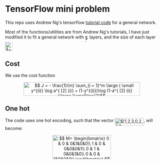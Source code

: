 # TensorFlow mini problem
This repo uses Andrew Ng's tensorflow [tutorial code](deeplearning.ai) for a general network.

Most of the functions/utilities are from Andrew Ng's tutorials, I have just modified it to fit a general network with <img alt="$L$" src="svgs/ddcb483302ed36a59286424aa5e0be17.svg" align=middle width="11.14542pt" height="22.38192pt"/> layers, and the size of each layer <img alt="$n^[l]$" src="svgs/835af22ecc819595a832d512de4ddbe1.svg" align=middle width="24.13257pt" height="29.12679pt"/>

## Cost
We use the cost function 

<p align="center"><img alt="$$ J = - \frac{1}{m}  \sum_{i = 1}^m  \large ( \small y^{(i)} \log a^{ [2] (i)} + (1-y^{(i)})\log (1-a^{ [2] (i)} )\large )\small\tag{2}$$" src="svgs/4ebb7af73bc02d7114f54fbbf184538c.svg" align=middle width="381.0675pt" height="44.878845pt"/></p>

## One hot
The code uses one hot encoding, such that the vector <img alt="$[1,2,3,0,2,1]$" src="svgs/6c0f8e8e7ec24f899b68a9dc242496ce.svg" align=middle width="94.673535pt" height="24.56553pt"/>, will become:

<p align="center"><img alt="$$&#10;M=  \begin{bmatrix}&#10;    0 &amp; 0 &amp; 0&amp;1&amp;0&amp;0\\&#10;    1 &amp; 0 &amp; 0&amp;0&amp;0&amp;1\\&#10;&#9;0 &amp; 1 &amp; 0&amp;0&amp;1&amp;0\\&#10;&#9;0 &amp; 0 &amp; 1&amp;0&amp;0&amp;0\\&#10;  \end{bmatrix}&#10;$$" src="svgs/2b0f3a9a55890e3d077247d126a62837.svg" align=middle width="192.9345pt" height="78.794265pt"/></p>